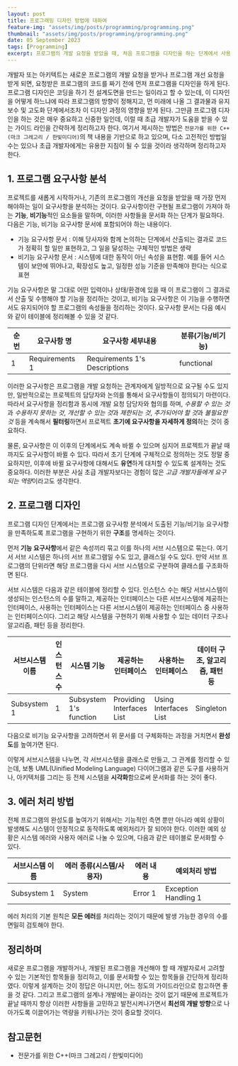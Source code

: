 ```yaml
---
layout: post
title: 프로그래밍 디자인 방법에 대하여
feature-img: "assets/img/posts/programming/programming.png"
thumbnail: "assets/img/posts/programming/programming.png"
date: 05 September 2023
tags: [Programming]
excerpt: 프로그램의 개발 요청을 받았을 때, 처음 프로그램을 디자인을 하는 단계에서 사용하고 있는 디자인 방법에 대해 정리한다.
---
```


개발자 또는 아키텍트는 새로운 프로그램의 개발 요청을 받거나 프로그램 개선 요청을 받게 되면, 요청받은 프로그램의 코드를 짜기 전에 먼저 프로그램을 디자인을 하게 된다. 프로그램 디자인은 코딩을 하기 전 설계도면을 만드는 일이라고 할 수 있는데, 이 디자인을 어떻게 하느냐에 따라 프로그램의 방향이 정해지고, 먼 미래에 나올 그 결과물과 유지보수 및 고도화 단계에서조차 이 디자인 과정의 영향을 받게 된다. 그만큼 프로그램 디자인을 하는 것은 매우 중요하고 신중한 일인데, 이럴 때 초급 개발자가 도움을 받을 수 있는 가이드 라인을 간략하게 정리하고자 한다. 여기서 제시하는 방법은 `전문가를 위한 C++(마크 그레고리 / 한빛미디어)`의 책 내용을 기반으로 하고 있으며, 다소 고전적인 방법일 수는 있으나 초급 개발자에게는 유용한 지침이 될 수 있을 것이라 생각하며 정리하고자 한다.

## 1. 프로그램 요구사항 분석

프로젝트를 새롭게 시작하거나, 기존의 프로그램의 개선을 요청을 받았을 때 가장 먼저 해야하는 일이 요구사항을 분석하는 것이다. 요구사항이란 구현될 프로그램이 가져야 하는 **기능**, **비기능**적인 요소들을 말하며, 이러한 사항들을 문서화 하는 단계가 필요하다. 다음은 기능, 비기능 요구사항 문서에 포함되어야 하는 내용이다.

* 기능 요구사항 문서 : 이해 당사자와 함께 논의하는 단계에서 산출되는 결과로 코드가 정확히 할 일만 표현하고, 그 일을 달성하는 구체적인 방법은 생략
* 비기능 요구사항 문서 : 시스템에 대한 동작이 아닌 속성을 표현함. 예를 들어 시스템이 보안에 뛰어나고, 확장성도 높고, 일정한 성능 기준을 만족해야 한다는 식으로 표현

기능 요구사항은 말 그대로 어떤 입력이나 상태/환경에 있을 때 이 프로그램이 그 결과로서 산출 및 수행해야 할 기능을 정리하는 것이고, 비기능 요구사항은 이 기능을 수행하면서도 유지되어야 할 프로그램의 속성들을 정리하는 것이다. 요구사항 문서는 다음 예시와 같이 테이블에 정리해볼 수 있을 것 같다.

|순번|요구사항 명|요구사항 세부내용|분류(기능/비기능)|
|-|-|-|-|
|1|Requirements 1|Requirements 1's Descriptions|functional|

이러한 요구사항은 프로그램을 개발 요청하는 관계자에게 일방적으로 요구될 수도 있지만, 일반적으로는 프로젝트의 담당자와 논의를 통해서 요구사항들이 정의되기 마련이다. 따라서 요구사항을 정리함과 동시에 개발 요청 담당자와 협의를 하며, *수용할 수 있는 것*과 *수용하지 못하는 것*, *개선할 수 있는 것*과 *제한되는 것*, *추가되어야 할 것*과 *불필요한 것* 등을 계속해서 **필터링**하면서 프로젝트 **초기에 요구사항을 자세하게 정의**하는 것이 중요하다.

물론, 요구사항은 이 이후의 단계에서도 계속 바뀔 수 있으며 심지어 프로젝트가 끝날 때까지도 요구사항이 바뀔 수 있다. 따라서 초기 단계에 구체적으로 정의하는 것도 정말 중요하지만, 이후에 바뀔 요구사항에 대해서도 **유연**하게 대처할 수 있도록 설계하는 것도 중요하다. 이러한 부분은 사실 초급 개발자보다는 경험이 많은 *고급 개발자들에게 요구되는 역량*이라고도 생각한다.

## 2. 프로그램 디자인

프로그램 디자인 단계에서는 프로그램 요구사항 분석에서 도출된 기능/비기능 요구사항을 만족하도록 프로그램을 구현하기 위한 **구조**를 명세하는 것이다.

먼저 **기능 요구사항**에서 같은 속성끼리 묶고 이를 하나의 서브 시스템으로 묶는다. 여기서 서브 시스템은 하나의 서브 프로그램일 수도 있고, 클래스일 수도 있다. 만약 서브 프로그램의 단위라면 해당 프로그램을 다시 서브 시스템으로 구분하여 클래스를 구조화하면 된다.

서브 시스템은 다음과 같은 테이블에 정리할 수 있다. 인스턴스 수는 해당 서브시스템이 생성되는 인스턴스의 수를 말하고, 제공하는 인터페이스는 다른 서브시스템에 제공하는 인터페이스, 사용하는 인터페이스는 다른 서브시스템이 제공하는 인터페이스 중 사용하는 인터페이스이다. 그리고 해당 시스템을 구현하기 위해 사용할 수 있는 데이터 구조나 알고리즘, 패턴 등을 정리한다.

|서브시스템 이름 | 인스턴스 수 | 시스템 기능 | 제공하는 인터페이스 | 사용하는 인터페이스 | 데이터 구조, 알고리즘, 패턴 등|
|-|-|-|-|-|-|
|Subsystem 1|1|Subsystem 1's function|Providing Interfaces List|Using Interfaces List|Singleton|

다음으로 비기능 요구사항을 고려하면서 위 문서를 더 구체화하는 과정을 거치면서 **완성도**를 높여가면 된다.

이렇게 서브시스템을 나누면, 각 서브시스템을 클래스로 만들고, 그 관계를 정리할 수 있는데, 보통 UML(Uinified Modeling Language) 다이어그램과 같은 도구를 사용하거나, 아키텍처를 그리는 등 전체 시스템을 **시각화**함으로써 문서화를 하는 것이 좋다.

## 3. 에러 처리 방법

전체 프로그램의 완성도를 높여가기 위해서는 기능적인 측면 뿐만 아니라 예외 상황이 발생해도 시스템이 안정적으로 동작하도록 예외처리가 잘 되어야 한다. 이러한 예외 상황은 시스템 에러와 사용자 에러로 나눌 수 있으며, 다음과 같은 테이블로 문서화할 수 있다.

|서브시스템 이름|에러 종류(시스템/사용자)|에러 내용|예외처리 방법|
|-|-|-|-|
|Subsystem 1|System|Error 1|Exception Handling 1|

에러 처리의 기본 원칙은 **모든 에러**를 처리하는 것이기 때문에 발생 가능한 경우의 수를 면밀히 검토해야 한다.

## 정리하며

새로운 프로그램을 개발하거나, 개발된 프로그램을 개선해야 할 때 개발자로서 고려할 수 있는 기본적인 항목들을 정리하고, 이를 문서화할 수 있는 항목들을 간단하게 정리하였다. 이렇게 설계하는 것이 정답은 아니지만, 어느 정도의 가이드라인으로 참고하면 좋을 것 같다. 그리고 프로그램의 설계나 개발에는 끝이라는 것이 없기 때문에 프로젝트가 끝날 때까지 항상 이러한 사항들을 고민하고 발전시켜나가면서 **최선의 개발 방향**으로 나아가도록 이끌어가는 역량을 키워나가는 것이 중요할 것이다.

## 참고문헌

- 전문가를 위한 C++(마크 그레고리 / 한빛미디어)
